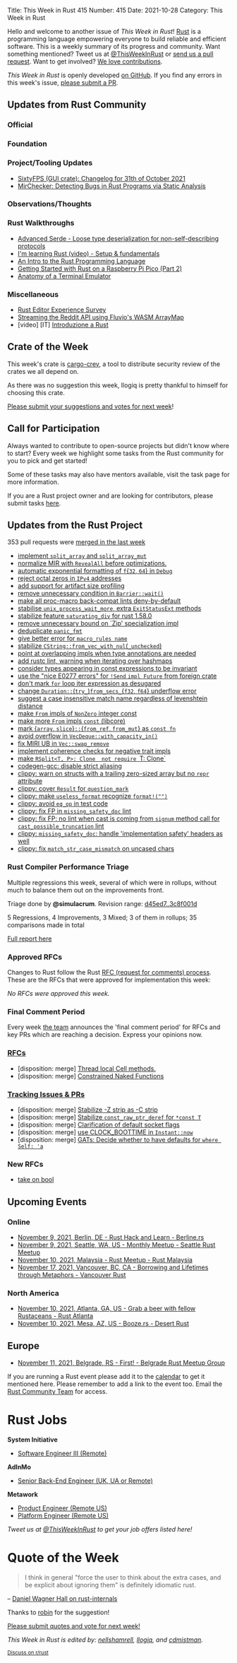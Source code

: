 Title: This Week in Rust 415
Number: 415
Date: 2021-10-28
Category: This Week in Rust

Hello and welcome to another issue of *This Week in Rust*!
[Rust](http://rust-lang.org) is a programming language empowering everyone to build reliable and efficient software.
This is a weekly summary of its progress and community.
Want something mentioned? Tweet us at [@ThisWeekInRust](https://twitter.com/ThisWeekInRust) or [send us a pull request](https://github.com/rust-lang/this-week-in-rust).
Want to get involved? [We love contributions](https://github.com/rust-lang/rust/blob/master/CONTRIBUTING.md).

*This Week in Rust* is openly developed [on GitHub](https://github.com/rust-lang/this-week-in-rust).
If you find any errors in this week's issue, [please submit a PR](https://github.com/rust-lang/this-week-in-rust/pulls).

## Updates from Rust Community

### Official

### Foundation

### Project/Tooling Updates

* [SixtyFPS (GUI crate): Changelog for 31th of October 2021](https://sixtyfps.io/thisweek/2021-11-01.html)
* [MirChecker: Detecting Bugs in Rust Programs via Static Analysis](https://mssun.me/research/ccs21mirchecker.html)

### Observations/Thoughts

### Rust Walkthroughs

* [Advanced Serde - Loose type deserialization for non-self-describing protocols](https://medium.com/chainsafe-systems/mina-rs-update-some-rust-serialization-tricks-with-serde-153518830f97)
* [I'm learning Rust (video) - Setup & fundamentals](https://youtu.be/K2oHkucybNs)
* [An Intro to the Rust Programming Language](https://acv.engineering/posts/an-intro-to-the-rust-programming-language/)
* [Getting Started with Rust on a Raspberry Pi Pico (Part 2)](https://reltech.substack.com/p/getting-started-with-raspberry-pi)
* [Anatomy of a Terminal Emulator](https://www.poor.dev/blog/terminal-anatomy/)

### Miscellaneous

* [Rust Editor Experience Survey](https://www.guidedtrack.com/programs/kfqw8vs/run)
* [Streaming the Reddit API using Fluvio's WASM ArrayMap](https://www.infinyon.com/blog/2021/10/smartstream-array-map-reddit/)
* [video] [IT] [Introduzione a Rust](https://video.linux.it/videos/watch/01b44259-e257-4bad-9685-8c91735aa08b)

## Crate of the Week

This week's crate is [cargo-crev](https://web.crev.dev/rust-reviews/), a tool to distribute security review of the crates we all depend on.

As there was no suggestion this week, llogiq is pretty thankful to himself for choosing this crate.

[Please submit your suggestions and votes for next week][submit_crate]!

[submit_crate]: https://users.rust-lang.org/t/crate-of-the-week/2704

## Call for Participation

Always wanted to contribute to open-source projects but didn't know where to start?
Every week we highlight some tasks from the Rust community for you to pick and get started!

Some of these tasks may also have mentors available, visit the task page for more information.

If you are a Rust project owner and are looking for contributors, please submit tasks [here][guidelines].

[guidelines]: https://users.rust-lang.org/t/twir-call-for-participation/4821

## Updates from the Rust Project

353 pull requests were [merged in the last week][merged]

[merged]: https://github.com/search?q=is%3Apr+org%3Arust-lang+is%3Amerged+merged%3A2021-10-04..2021-10-11

* [implement `split_array` and `split_array_mut`](https://github.com/rust-lang/rust/pull/83233)
* [normalize MIR with `RevealAll` before optimizations.](https://github.com/rust-lang/rust/pull/85254)
* [automatic exponential formatting of `f`{`32`, `64`} in `Debug`](https://github.com/rust-lang/rust/pull/86479)
* [reject octal zeros in `IPv4` addresses](https://github.com/rust-lang/rust/pull/86984)
* [add support for artifact size profiling](https://github.com/rust-lang/rust/pull/87404)
* [remove unnecessary condition in `Barrier::wait()`](https://github.com/rust-lang/rust/pull/87440)
* [make all proc-macro back-compat lints deny-by-default](https://github.com/rust-lang/rust/pull/88041)
* [stabilise `unix_process_wait_more`, extra `ExitStatusExt` methods](https://github.com/rust-lang/rust/pull/88300)
* [stabilize feature `saturating_div` for rust 1.58.0](https://github.com/rust-lang/rust/pull/88624)
* [remove unnecessary bound on `Zip' specialization impl](https://github.com/rust-lang/rust/pull/88789)
* [deduplicate `panic_fmt`](https://github.com/rust-lang/rust/pull/88860)
* [give better error for `macro_rules name`](https://github.com/rust-lang/rust/pull/89257)
* [stabilize `CString::from_vec_with_nul`(`_unchecked`)](https://github.com/rust-lang/rust/pull/89292)
* [point at overlapping impls when type annotations are needed](https://github.com/rust-lang/rust/pull/89427)
* [add rustc lint, warning when iterating over hashmaps](https://github.com/rust-lang/rust/pull/89558)
* [consider types appearing in const expressions to be invariant](https://github.com/rust-lang/rust/pull/89829)
* [use the "nice E0277 errors" for `!Send` `impl Future` from foreign crate](https://github.com/rust-lang/rust/pull/89889)
* [don't mark `for` loop iter expression as desugared](https://github.com/rust-lang/rust/pull/89895)
* [change `Duration::`(`try_`)`from_secs_`{`f32`, `f64`} underflow error](https://github.com/rust-lang/rust/pull/89944)
* [suggest a case insensitive match name regardless of levenshtein distance](https://github.com/rust-lang/rust/pull/89956)
* [make `From` impls of `NonZero` integer const](https://github.com/rust-lang/rust/pull/90077)
* [make more `From` impls `const` (libcore)](https://github.com/rust-lang/rust/pull/90009)
* [mark {`array`, `slice`}`::`{`from_ref`, `from_mut`} as `const fn`](https://github.com/rust-lang/rust/pull/90162)
* [avoid overflow in `VecDeque::with_capacity_in()`](https://github.com/rust-lang/rust/pull/90010)
* [fix MIRI UB in `Vec::swap_remove`](https://github.com/rust-lang/rust/pull/90099)
* [implement coherence checks for negative trait impls](https://github.com/rust-lang/rust/pull/90104)
* [make `RSplit<T, P>: Clone  not require `T: Clone`](https://github.com/rust-lang/rust/pull/90117)
* [codegen-gcc: disable strict aliasing](https://github.com/rust-lang/rustc_codegen_gcc/pull/104)
* [clippy: warn on structs with a trailing zero-sized array but no `repr` attribute](https://github.com/rust-lang/rust-clippy/pull/7838)
* [clippy: cover `Result` for `question_mark`](https://github.com/rust-lang/rust-clippy/pull/7840)
* [clippy: make `useless_format` recognize `format!("")`](https://github.com/rust-lang/rust-clippy/pull/7801)
* [clippy: avoid `eq_op` in test code](https://github.com/rust-lang/rust-clippy/pull/7811)
* [clippy: fix FP in `missing_safety_doc` lint](https://github.com/rust-lang/rust-clippy/pull/7849)
* [clippy: fix FP: no lint when cast is coming from `signum` method call for `cast_possible_truncation` lint](https://github.com/rust-lang/rust-clippy/pull/7850)
* [clippy: `missing_safety_doc`: handle 'implementation safety' headers as well](https://github.com/rust-lang/rust-clippy/pull/7856)
* [clippy: fix `match_str_case_mismatch` on uncased chars](https://github.com/rust-lang/rust-clippy/pull/7865)

### Rust Compiler Performance Triage

Multiple regressions this week, several of which were in rollups, without much
to balance them out on the improvements front.

Triage done by **@simulacrum**.
Revision range: [d45ed7..3c8f001d](https://perf.rust-lang.org/?start=d45ed7502ad225739270a368528725930f54b7b6&end=3c8f001d454b1b495f7472d8430ef8fdf10aac11&absolute=false&stat=instructions%3Au)

5 Regressions, 4 Improvements, 3 Mixed; 3 of them in rollups;
35 comparisons made in total

[Full report here](https://github.com/rust-lang/rustc-perf/blob/master/triage/2021-10-26.md)

### Approved RFCs

Changes to Rust follow the Rust [RFC (request for comments) process](https://github.com/rust-lang/rfcs#rust-rfcs). These
are the RFCs that were approved for implementation this week:

*No RFCs were approved this week.*

### Final Comment Period

Every week [the team](https://www.rust-lang.org/team.html) announces the
'final comment period' for RFCs and key PRs which are reaching a
decision. Express your opinions now.

### [RFCs](https://github.com/rust-lang/rfcs/labels/final-comment-period)

* [disposition: merge] [Thread local Cell methods.](https://github.com/rust-lang/rfcs/pull/3184)
* [disposition: merge] [Constrained Naked Functions](https://github.com/rust-lang/rfcs/pull/2972)

### [Tracking Issues & PRs](https://github.com/rust-lang/rust/labels/final-comment-period)

* [disposition: merge] [Stabilize -Z strip as -C strip](https://github.com/rust-lang/rust/pull/90058)
* [disposition: merge] [Stabilize `const_raw_ptr_deref` for `*const T`](https://github.com/rust-lang/rust/pull/89551)
* [disposition: merge] [Clarification of default socket flags](https://github.com/rust-lang/rust/pull/88805)
* [disposition: merge] [use CLOCK_BOOTTIME in `Instant::now`](https://github.com/rust-lang/rust/pull/88714)
* [disposition: merge] [GATs: Decide whether to have defaults for `where Self: 'a`](https://github.com/rust-lang/rust/issues/87479)

### New RFCs

* [take on bool](https://github.com/rust-lang/rfcs/pull/3189)

## Upcoming Events

### Online

* [November 9, 2021, Berlin, DE - Rust Hack and Learn - Berline.rs](https://berline.rs/)
* [November 9, 2021, Seattle, WA, US - Monthly Meetup - Seattle Rust Meetup](https://www.meetup.com/Seattle-Rust-Meetup/events/gskksryccpbmb/)
* [November 10, 2021, Malaysia - Rust Meetup - Rust Malaysia](https://discord.gg/9Xj8H2EXTD)
* [November 17, 2021, Vancouver, BC, CA - Borrowing and Lifetimes through Metaphors - Vancouver Rust](https://www.meetup.com/Vancouver-Rust/events/zkqvjsyccpbwb/)

### North America

* [November 10, 2021, Atlanta, GA, US - Grab a beer with fellow Rustaceans - Rust Atlanta](https://www.meetup.com/Rust-ATL/events/lhpkmsyccpbnb/)
* [November 10, 2021, Mesa, AZ, US - Booze.rs - Desert Rust](https://www.meetup.com/Desert-Rustaceans/events/281729697)

## Europe

* [November 11, 2021, Belgrade, RS - First! - Belgrade Rust Meetup Group](https://www.meetup.com/belgrade-rust-meetup-group/events/281523208/)

If you are running a Rust event please add it to the [calendar] to get
it mentioned here. Please remember to add a link to the event too.
Email the [Rust Community Team][community] for access.

[calendar]: https://www.google.com/calendar/embed?src=apd9vmbc22egenmtu5l6c5jbfc%40group.calendar.google.com
[community]: mailto:community-team@rust-lang.org

# Rust Jobs

**System Initiative**

* [Software Engineer III (Remote)](https://www.systeminit.com/jobs/software-engineer-iii)

**AdInMo**

* [Senior Back-End Engineer (UK, UA or Remote)](https://www.adinmo.com/project/senior-back-end-engineer/)

**Metawork**

* [Product Engineer (Remote US)](https://jobs.ashbyhq.com/metawork/05a36b82-22d4-48c6-b31d-93ea785a3cea)
* [Platform Engineer (Remote US)](https://jobs.ashbyhq.com/metawork/90575f85-de36-461e-a540-fbee126ad186)

*Tweet us at [@ThisWeekInRust](https://twitter.com/ThisWeekInRust) to get your job offers listed here!*

# Quote of the Week

> I think in general "force the user to think about the extra cases, and be explicit about ignoring them" is definitely idiomatic rust.

– [Daniel Wagner Hall on rust-internals](https://internals.rust-lang.org/t/pre-rfc-add-a-chunk-iterator-to-libcore/15101/16)

Thanks to [robin](https://users.rust-lang.org/t/twir-quote-of-the-week/328/1127) for the suggestion!

[Please submit quotes and vote for next week!](https://users.rust-lang.org/t/twir-quote-of-the-week/328)

*This Week in Rust is edited by: [nellshamrell](https://github.com/nellshamrell), [llogiq](https://github.com/llogiq), and [cdmistman](https://github.com/cdmistman).*

<small>[Discuss on r/rust](https://www.reddit.com/r/rust/comments/k5nsab/this_week_in_rust_367/)</small>

